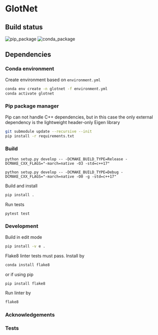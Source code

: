 # GlotNet

## Build status

![pip_package](https://github.com/ljuvela/GlotNet/actions/workflows/python-package.yml/badge.svg)
![conda_package](https://github.com/ljuvela/GlotNet/actions/workflows/python-package-conda.yml/badge.svg)

## Dependencies

### Conda environment

Create environment based on `environment.yml`
```bash
conda env create -n glotnet -f environment.yml
conda activate glotnet
```

### Pip package manager

Pip can not handle C++ dependencies, but in this case the only external dependency is the lightweight header-only Eigen library
```bash
git submodule update --recursive --init
pip install -r requirements.txt
```

### Build

```
python setup.py develop -- -DCMAKE_BUILD_TYPE=Release -DCMAKE_CXX_FLAGS="-march=native -O3 -std=c++17"
```

```
python setup.py develop -- -DCMAKE_BUILD_TYPE=Debug -DCMAKE_CXX_FLAGS="-march=native -O0 -g -std=c++17"
```

Build and install
```bash
pip install .
```

Run tests

```bash
pytest test
```

### Development

Build in edit mode 
```bash
pip install -v e .
```

Flake8 linter tests must pass. Install by
```bash
conda install flake8
```
or if using pip
```bash
pip install flake8
```

Run linter by 
```bash
flake8
```

### Acknowledgements


### Tests
